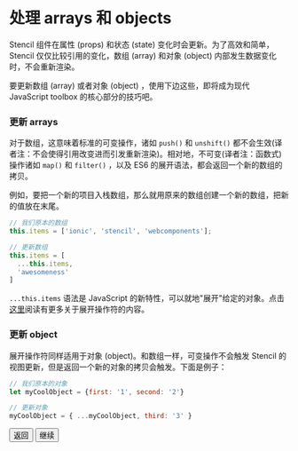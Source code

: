 # 处理 arrays 和 objects

Stencil 组件在属性 (props) 和状态 (state) 变化时会更新。为了高效和简单，Stencil 仅仅比较引用的变化，数组 (array) 和对象 (object) 内部发生数据变化时，不会重新渲染。

要更新数组 (array) 或者对象 (object) ，使用下边这些，即将成为现代 JavaScript toolbox 的核心部分的技巧吧。

### 更新 arrays

对于数组，这意味着标准的可变操作，诸如 `push()` 和 `unshift()` 都不会生效(译者注：不会使得引用改变进而引发重新渲染)。相对地，不可变(译者注：函数式)操作诸如 `map()` 和 `filter()` ，以及 ES6 的展开语法，都会返回一个新的数组的拷贝。

例如，要把一个新的项目入栈数组，那么就用原来的数组创建一个新的数组，把新的值放在末尾。

```js
// 我们原本的数组
this.items = ['ionic', 'stencil', 'webcomponents'];

// 更新数组
this.items = [
  ...this.items,
  'awesomeness'
]
```

`...this.items` 语法是 JavaScript 的新特性，可以就地"展开"给定的对象。点击[这里](https://developer.mozilla.org/en-US/docs/Web/JavaScript/Reference/Operators/Spread_operator)阅读有更多关于展开操作符的内容。

### 更新 object

展开操作符同样适用于对象 (object)。和数组一样，可变操作不会触发 Stencil 的视图更新，但是返回一个新的对象的拷贝会触发。下面是例子：

```js
// 我们原本的对象
let myCoolObject = {first: '1', second: '2'}

// 更新对象
myCoolObject = { ...myCoolObject, third: '3' }

```

<stencil-route-link url="/docs/forms" router="#router" custom="true">
  <button class="backButton">
    返回
  </button>
</stencil-route-link>

<stencil-route-link url="/docs/testing" custom="true">
  <button class="nextButton">
    继续
  </button>
</stencil-route-link>
